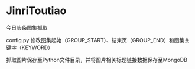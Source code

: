 # JinriToutiao
今日头条图集抓取


config.py 修改图集起始（GROUP_START）、结束页（GROUP_END）和图集关键字（KEYWORD）



抓取图片保存至Python文件目录，并将图片相关标题链接数据保存至MongoDB

